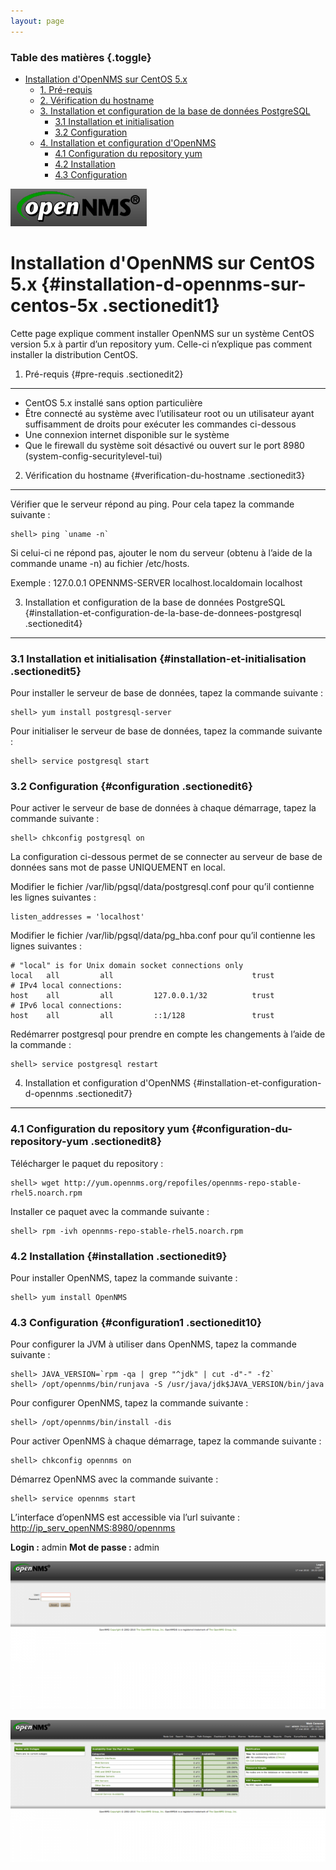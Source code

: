 ```yaml
---
layout: page
---
```


### Table des matières {.toggle}

-   [Installation d'OpenNMS sur CentOS
    5.x](install-on-centos.html#installation-d-opennms-sur-centos-5x)
    -   [1. Pré-requis](install-on-centos.html#pre-requis)
    -   [2. Vérification du
        hostname](install-on-centos.html#verification-du-hostname)
    -   [3. Installation et configuration de la base de données
        PostgreSQL](install-on-centos.html#installation-et-configuration-de-la-base-de-donnees-postgresql)
        -   [3.1 Installation et
            initialisation](install-on-centos.html#installation-et-initialisation)
        -   [3.2 Configuration](install-on-centos.html#configuration)
    -   [4. Installation et configuration
        d'OpenNMS](install-on-centos.html#installation-et-configuration-d-opennms)
        -   [4.1 Configuration du repository
            yum](install-on-centos.html#configuration-du-repository-yum)
        -   [4.2 Installation](install-on-centos.html#installation)
        -   [4.3 Configuration](install-on-centos.html#configuration1)

[![](../../../assets/media/supervision/opennms/logo.png)](../../../_detail/supervision/opennms/logo.png@id=opennms%253Ainstall-on-centos.html "supervision:opennms:logo.png")

Installation d'OpenNMS sur CentOS 5.x {#installation-d-opennms-sur-centos-5x .sectionedit1}
=====================================

Cette page explique comment installer OpenNMS sur un système CentOS
version 5.x à partir d’un repository yum. Celle-ci n’explique pas
comment installer la distribution CentOS.

1. Pré-requis {#pre-requis .sectionedit2}
-------------

-   CentOS 5.x installé sans option particulière
-   Être connecté au système avec l’utilisateur root ou un utilisateur
    ayant suffisamment de droits pour exécuter les commandes ci-dessous
-   Une connexion internet disponible sur le système
-   Que le firewall du système soit désactivé ou ouvert sur le port 8980
    (system-config-securitylevel-tui)

2. Vérification du hostname {#verification-du-hostname .sectionedit3}
---------------------------

Vérifier que le serveur répond au ping. Pour cela tapez la commande
suivante :

~~~
shell> ping `uname -n`
~~~

Si celui-ci ne répond pas, ajouter le nom du serveur (obtenu à l’aide de
la commande uname -n) au fichier /etc/hosts.

Exemple : 127.0.0.1 OPENNMS-SERVER localhost.localdomain localhost

3. Installation et configuration de la base de données PostgreSQL {#installation-et-configuration-de-la-base-de-donnees-postgresql .sectionedit4}
-----------------------------------------------------------------

### 3.1 Installation et initialisation {#installation-et-initialisation .sectionedit5}

Pour installer le serveur de base de données, tapez la commande suivante
:

~~~
shell> yum install postgresql-server
~~~

Pour initialiser le serveur de base de données, tapez la commande
suivante :

~~~
shell> service postgresql start
~~~

### 3.2 Configuration {#configuration .sectionedit6}

Pour activer le serveur de base de données à chaque démarrage, tapez la
commande suivante :

~~~
shell> chkconfig postgresql on
~~~

La configuration ci-dessous permet de se connecter au serveur de base de
données sans mot de passe UNIQUEMENT en local.

Modifier le fichier /var/lib/pgsql/data/postgresql.conf pour qu’il
contienne les lignes suivantes :

~~~
listen_addresses = 'localhost'
~~~

Modifier le fichier /var/lib/pgsql/data/pg\_hba.conf pour qu’il
contienne les lignes suivantes :

~~~
# "local" is for Unix domain socket connections only
local   all         all                               trust
# IPv4 local connections:
host    all         all         127.0.0.1/32          trust
# IPv6 local connections:
host    all         all         ::1/128               trust
~~~

Redémarrer postgresql pour prendre en compte les changements à l’aide de
la commande :

~~~
shell> service postgresql restart
~~~

4. Installation et configuration d'OpenNMS {#installation-et-configuration-d-opennms .sectionedit7}
------------------------------------------

### 4.1 Configuration du repository yum {#configuration-du-repository-yum .sectionedit8}

Télécharger le paquet du repository :

~~~
shell> wget http://yum.opennms.org/repofiles/opennms-repo-stable-rhel5.noarch.rpm
~~~

Installer ce paquet avec la commande suivante :

~~~
shell> rpm -ivh opennms-repo-stable-rhel5.noarch.rpm
~~~

### 4.2 Installation {#installation .sectionedit9}

Pour installer OpenNMS, tapez la commande suivante :

~~~
shell> yum install OpenNMS
~~~

### 4.3 Configuration {#configuration1 .sectionedit10}

Pour configurer la JVM à utiliser dans OpenNMS, tapez la commande
suivante :

~~~
shell> JAVA_VERSION=`rpm -qa | grep "^jdk" | cut -d"-" -f2`
shell> /opt/opennms/bin/runjava -S /usr/java/jdk$JAVA_VERSION/bin/java
~~~

Pour configurer OpenNMS, tapez la commande suivante :

~~~
shell> /opt/opennms/bin/install -dis
~~~

Pour activer OpenNMS à chaque démarrage, tapez la commande suivante :

~~~
shell> chkconfig opennms on
~~~

Démarrez OpenNMS avec la commande suivante :

~~~
shell> service opennms start
~~~

L’interface d’openNMS est accessible via l’url suivante :
<http://ip_serv_openNMS:8980/opennms>

**Login :** admin **Mot de passe :** admin

[![](../../../assets/media/supervision/opennms/login-01.png@w=700)](../../../_detail/supervision/opennms/login-01.png@id=opennms%253Ainstall-on-centos.html "supervision:opennms:login-01.png")

[![](../../../assets/media/supervision/opennms/homepage-01.png@w=700)](../../../_detail/supervision/opennms/homepage-01.png@id=opennms%253Ainstall-on-centos.html "supervision:opennms:homepage-01.png")
